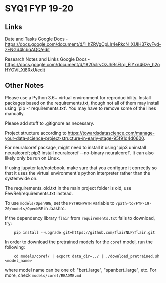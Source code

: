 # SYQ1 FYP 19-20

## Links
Date and Tasks Google Docs - https://docs.google.com/document/d/1_hZRVgCpLIr4eRkcN_XUIH37kvFyd-zENGd4lcbqAQQ/edit

Research Notes and Links Google Docs - https://docs.google.com/document/d/1820clrvOzJhBsEIrg_ElYxn46ze_h2oHYOViLXi8RxU/edit


## Other Notes

Please use a Python 3.6+ virtual environment for reproducibility. Install packages based on the requirements.txt, though not all of them may install using 'pip -r requirements.txt'. You may have to remove some of the lines manually. 

Please add stuff to .gitignore as necessary.

Project structure according to https://towardsdatascience.com/manage-your-data-science-project-structure-in-early-stage-95f91d4d0600. 

For neuralcoref package, might need to install it using 'pip3 uninstall neuralcoref; pip3 install neuralcoref --no-binary neuralcoref'. It can also likely only be run on Linux.

If using jupyter lab/notebook, make sure that you configure it correctly so that it uses the virtual environment's python interpreter rather than the systemwide on.

The requirements_old.txt in the main project folder is old, use FewRel/requirements.txt instead. 

To use `models/OpenNRE`, set the `PYTHONPATH` variable to `/path-to/FYP-19-20/models/OpenNRE` in .bashrc. 

If the dependency library `flair` from `requirements.txt` fails to download, try:
```
    pip install --upgrade git+https://github.com/flairNLP/flair.git
```

In order to download the pretrained models for the `coref` model, run the following:
```
    cd models/coref/ | export data_dir=../ | ./download_pretrained.sh <model_name>
```
where model name can be one of: "bert_large", "spanbert_large", etc. For more, check `models/coref/README.md`
